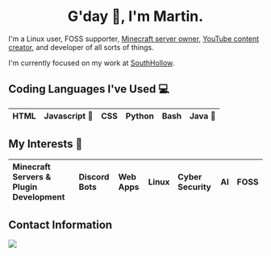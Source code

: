 <h1 align="center">G'day 👋, I'm Martin.</h1>

I'm a Linux user, FOSS supporter, <a href="https://southhollow.net/" target="blank">Minecraft server owner</a>, <a href="https://www.youtube.com/ItsMCBHere" target="blank">YouTube content creator</a>, and developer of all sorts of things.

I'm currently focused on my work at [SouthHollow](https://github.com/South-Hollow).

<h2>Coding Languages I've Used 💻</h2>

| HTML | Javascript 💖 | CSS | Python | Bash | Java 💖 |
| :--- | :--- | :--- | :--- | :--- | :--- |

<h2>My Interests 💫</h2>

| Minecraft Servers & Plugin Development | Discord Bots | Web Apps | Linux | Cyber Security | AI | FOSS
| :--- | :--- | :--- | :--- | :--- | :--- | :--- |

<h2>Contact Information</h2>
<img src="https://shields.io/badge/Discord-ItsMCB%238964-lightgray?logo=discord&style=for-the-badge">
